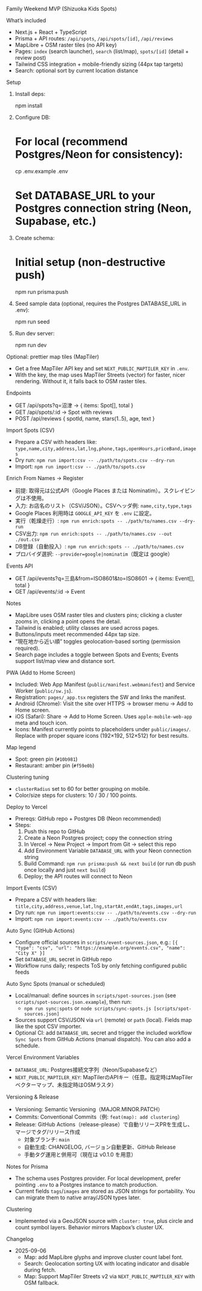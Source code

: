 Family Weekend MVP (Shizuoka Kids Spots)

What’s included

- Next.js + React + TypeScript
- Prisma + API routes: `/api/spots`, `/api/spots/[id]`, `/api/reviews`
- MapLibre + OSM raster tiles (no API key)
- Pages: `index` (search launcher), `search` (list/map), `spots/[id]` (detail + review post)
- Tailwind CSS integration + mobile-friendly sizing (44px tap targets)
- Search: optional sort by current location distance

Setup

1) Install deps:

   npm install

2) Configure DB:

   # For local (recommend Postgres/Neon for consistency):
   cp .env.example .env
   # Set DATABASE_URL to your Postgres connection string (Neon, Supabase, etc.)

3) Create schema:

   # Initial setup (non-destructive push)
   npm run prisma:push

4) Seed sample data (optional, requires the Postgres DATABASE_URL in .env):

   npm run seed

5) Run dev server:

   npm run dev

Optional: prettier map tiles (MapTiler)

- Get a free MapTiler API key and set `NEXT_PUBLIC_MAPTILER_KEY` in `.env`.
- With the key, the map uses MapTiler Streets (vector) for faster, nicer rendering. Without it, it falls back to OSM raster tiles.

Endpoints

- GET /api/spots?q=沼津 → { items: Spot[], total }
- GET /api/spots/:id → Spot with reviews
- POST /api/reviews { spotId, name, stars(1..5), age, text }

Import Spots (CSV)

- Prepare a CSV with headers like: `type,name,city,address,lat,lng,phone,tags,openHours,priceBand,images`
- Dry run: `npm run import:csv -- ./path/to/spots.csv --dry-run`
- Import: `npm run import:csv -- ./path/to/spots.csv`

Enrich From Names → Register

- 前提: 取得元は公式API（Google Places または Nominatim）。スクレイピングは不使用。
- 入力: お店名のリスト（CSV/JSON）。CSVヘッダ例: `name,city,type,tags`
- Google Places 利用時は `GOOGLE_API_KEY` を `.env` に設定。
- 実行（乾燥走行）: `npm run enrich:spots -- ./path/to/names.csv --dry-run`
- CSV出力: `npm run enrich:spots -- ./path/to/names.csv --out ./out.csv`
- DB登録（自動投入）: `npm run enrich:spots -- ./path/to/names.csv`
- プロバイダ選択: `--provider=google|nominatim`（既定は google）

Events API

- GET /api/events?q=三島&from=ISO8601&to=ISO8601 → { items: Event[], total }
- GET /api/events/:id → Event

Notes

- MapLibre uses OSM raster tiles and clusters pins; clicking a cluster zooms in, clicking a point opens the detail.
- Tailwind is enabled; utility classes are used across pages.
- Buttons/inputs meet recommended 44px tap size.
- “現在地から近い順” toggles geolocation-based sorting (permission required).
- Search page includes a toggle between Spots and Events; Events support list/map view and distance sort.

PWA (Add to Home Screen)

- Included: Web App Manifest (`public/manifest.webmanifest`) and Service Worker (`public/sw.js`).
- Registration: `pages/_app.tsx` registers the SW and links the manifest.
- Android (Chrome): Visit the site over HTTPS → browser menu → Add to Home screen.
- iOS (Safari): Share → Add to Home Screen. Uses `apple-mobile-web-app` meta and touch icon.
- Icons: Manifest currently points to placeholders under `public/images/`. Replace with proper square icons (192×192, 512×512) for best results.

Map legend

- Spot: green pin (`#10b981`)
- Restaurant: amber pin (`#f59e0b`)

Clustering tuning

- `clusterRadius` set to 60 for better grouping on mobile.
- Color/size steps for clusters: 10 / 30 / 100 points.

Deploy to Vercel

- Prereqs: GitHub repo + Postgres DB (Neon recommended)
- Steps:
  1. Push this repo to GitHub
  2. Create a Neon Postgres project; copy the connection string
  3. In Vercel → New Project → Import from Git → select this repo
  4. Add Environment Variable `DATABASE_URL` with your Neon connection string
  5. Build Command: `npm run prisma:push && next build` (or run db push once locally and just `next build`)
  6. Deploy; the API routes will connect to Neon

Import Events (CSV)

- Prepare a CSV with headers like: `title,city,address,venue,lat,lng,startAt,endAt,tags,images,url`
- Dry run: `npm run import:events:csv -- ./path/to/events.csv --dry-run`
- Import: `npm run import:events:csv -- ./path/to/events.csv`

Auto Sync (GitHub Actions)

- Configure official sources in `scripts/event-sources.json`, e.g.:
  `[{ "type": "csv", "url": "https://example.org/events.csv", "name": "City X" }]`
- Set `DATABASE_URL` secret in GitHub repo
- Workflow runs daily; respects ToS by only fetching configured public feeds

Auto Sync Spots (manual or scheduled)

- Local/manual: define sources in `scripts/spot-sources.json` (see `scripts/spot-sources.json.example`), then run:
  - `npm run sync:spots` or `node scripts/sync-spots.js [scripts/spot-sources.json]`
- Sources support CSV/JSON via `url` (remote) or `path` (local). Fields map like the spot CSV importer.
- Optional CI: add `DATABASE_URL` secret and trigger the included workflow `Sync Spots` from GitHub Actions (manual dispatch). You can also add a schedule.

Vercel Environment Variables

- `DATABASE_URL`: Postgres接続文字列（Neon/Supabaseなど）
- `NEXT_PUBLIC_MAPTILER_KEY`: MapTilerのAPIキー（任意。指定時はMapTilerベクターマップ、未指定時はOSMラスタ）

Versioning & Release

- Versioning: Semantic Versioning（MAJOR.MINOR.PATCH）
- Commits: Conventional Commits（例: `feat(map): add clustering`）
- Release: GitHub Actions（release-please）で自動リリースPRを生成し、マージでタグ/リリース作成
  - 対象ブランチ: `main`
  - 自動生成: CHANGELOG, バージョン自動更新、GitHub Release
  - 手動タグ運用と併用可（現在は v0.1.0 を用意）

Notes for Prisma

- The schema uses Postgres provider. For local development, prefer pointing `.env` to a Postgres instance to match production.
- Current fields `tags`/`images` are stored as JSON strings for portability. You can migrate them to native array/JSON types later.

Clustering

- Implemented via a GeoJSON source with `cluster: true`, plus circle and count symbol layers. Behavior mirrors Mapbox’s cluster UX.

Changelog

- 2025-09-06
  - Map: add MapLibre glyphs and improve cluster count label font.
  - Search: Geolocation sorting UX with locating indicator and disable during fetch.
  - Map: Support MapTiler Streets v2 via `NEXT_PUBLIC_MAPTILER_KEY` with OSM fallback.
